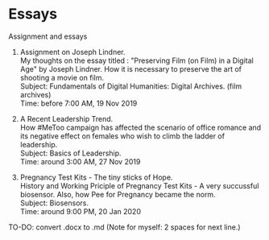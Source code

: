 # Essays
Assignment and essays

1. Assignment on Joseph Lindner.  
My thoughts on the essay titled : "Preserving Film (on Film) in a Digital Age" by Joseph Lindner. How it is necessary to preserve the art of shooting a movie on film.  
Subject: Fundamentals of Digital Humanities: Digital Archives. (film archives)  
Time: before 7:00 AM, 19 Nov 2019  
  
2. A Recent Leadership Trend.  
How #MeToo campaign has affected the scenario of office romance and its negative effect on females who wish to climb the ladder of leadership.  
Subject: Basics of Leadership.  
Time: around 3:00 AM, 27 Nov 2019  

3. Pregnancy Test Kits - The tiny sticks of Hope.  
History and Working Priciple of Pregnancy Test Kits - A very succussful biosensor. Also, how Pee for Pregnancy became the norm.  
Subject: Biosensors.  
Time: around 9:00 PM, 20 Jan 2020  

TO-DO: convert .docx to .md
(Note for myself: 2 spaces for next line.)
